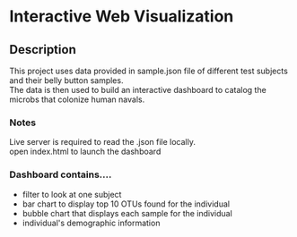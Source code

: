<h1> Interactive Web Visualization </h1>

<h2>Description</h2> 
<p>This project uses data provided in sample.json file of different test subjects and their belly button samples. <br> 
The data is then used to build an interactive dashboard to catalog the microbs that colonize human navals.</p>

<h3>Notes</h3>
<p>Live server is required to read the .json file locally. <br>
open index.html to launch the dashboard</p> 

<h3>Dashboard contains....</h3>
<ul>
  <li>filter to look at one subject </li>
  <li>bar chart to display top 10 OTUs found for the individual </li>
  <li>bubble chart that displays each sample for the individual</li>
  <li>individual's demographic information</li>
</ul>
